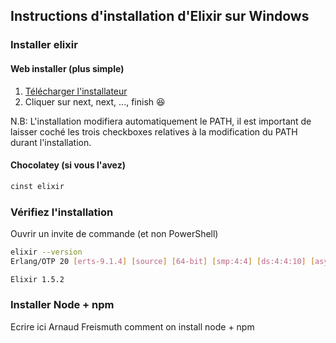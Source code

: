 ## Instructions d'installation d'Elixir sur Windows

### Installer elixir

#### Web installer (plus simple)

1. [Télécharger l'installateur](https://repo.hex.pm/elixir-websetup.exe)
2. Cliquer sur next, next, ..., finish :laughing:

N.B: L'installation modifiera automatiquement le PATH, il est important de laisser coché les trois checkboxes
relatives à la modification du PATH durant l'installation.

#### Chocolatey (si vous l'avez)

```bash
cinst elixir
```

### Vérifiez l'installation


Ouvrir un invite de commande (et non PowerShell)

```bash
elixir --version
Erlang/OTP 20 [erts-9.1.4] [source] [64-bit] [smp:4:4] [ds:4:4:10] [async-threads:10] [hipe] [kernel-poll:false] [dtrace]

Elixir 1.5.2
```


### Installer Node + npm

Ecrire ici Arnaud Freismuth comment on install node + npm